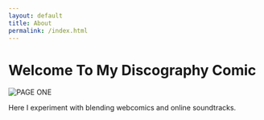 ```yaml
---
layout: default
title: About
permalink: /index.html
---
```

# Welcome To My Discography Comic
![PAGE ONE](https://lwflouisa.github.io/MyDiscography/musiccovers/eviisonita.png)

Here I experiment with blending webcomics and online soundtracks.
